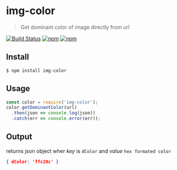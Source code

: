# img-color
> Get dominant color of image directly from url

[![Build Status](https://travis-ci.org/KamilKalfas/img-color.svg?branch=master)](https://travis-ci.org/KamilKalfas/img-color)
[![npm](https://img.shields.io/npm/dt/img-color.svg)](https://www.npmjs.com/package/img-color)
[![npm](https://img.shields.io/npm/v/img-color.svg)](https://www.npmjs.com/package/img-color)

## Install

```
$ npm install img-color
```

## Usage

```javascript
const color = require('img-color');
color.getDominantColor(url)
  .then(json => console.log(json))
  .catch(err => console.error(err));
```
## Output
returns json object wher _key_ is `dColor` and _value_ `hex formated color` 
```json
{ dColor: 'ffc20c' }
```
